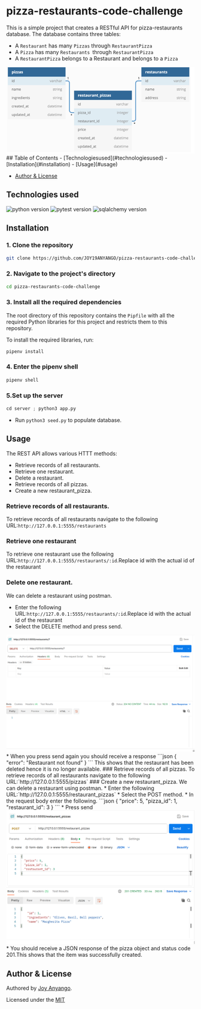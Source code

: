# pizza-restaurants-code-challenge
This is a simple project that creates a RESTful API for pizza-restaurants database.
The database contains three tables:
  
* A `Restaurant` has many `Pizzas` through `RestaurantPizza`
* A `Pizza` has many `Restaurants `through `RestaurantPizza`
* A `RestaurantPizza` belongs to a Restaurant and belongs to a `Pizza`
<img src="dbmodel.png" alt="Alt text" title="database model">
## Table of Contents
- [Technologiesused](#technologiesused)
- [Installation](#installation)
- [Usage](#usage)

- [Author & License](#author--license)

## Technologies used
![python version](https://img.shields.io/badge/python-3.10.12+-blue.svg)
![pytest version](https://img.shields.io/badge/pytest-7.1.3+-cyan.svg)
![sqlalchemy version](https://img.shields.io/badge/sqlalchemy-2.0%2B-blue.svg)

## Installation

### 1. Clone the repository

```bash
git clone https://github.com/JOY19ANYANGO/pizza-restaurants-code-challenge.git
```

### 2. Navigate to the project's directory

```bash
cd pizza-restaurants-code-challenge
```

### 3. Install all the required dependencies

The root directory of this repository contains the `Pipfile` with all the required Python libraries for this project and restricts them to this repository.

To install the required libraries, run:

```python
pipenv install
```

### 4. Enter the pipenv shell

```python
pipenv shell
```
### 5.Set up the server
```python
cd server ; python3 app.py
```
* Run `python3 seed.py` to populate database.

## Usage
The REST API allows  various HTTT methods:
   * Retrieve records of all restaurants.
   * Retrieve one restaurant.
   * Delete a restaurant.
   * Retrieve records of all pizzas.
   * Create a new restaurant_pizza.
###  Retrieve records of all restaurants.
To retrieve records of all restaurants navigate to the following URL:`http://127.0.0.1:5555/restaurants`
### Retrieve one restaurant
To retrieve one restaurant use the following URL:`http://127.0.0.1:5555/restaurants/:id`.Replace id with the actual id of the restaurant

### Delete one restaurant.
We can delete a restaurant using postman.
* Enter the following URL:`http://127.0.0.1:5555/restaurants/:id`.Replace id with the actual id of the    restaurant
* Select the DELETE method and press send.
<img src="delee.png" alt="Alt text" title="delete">
* When you press send again you should receive a response
```json
{
  "error": "Restaurant not found"
}
```
This shows that the restaurant has been deleted hence it is no longer available.
### Retrieve records of all pizzas.
To retrieve records of all restaurants navigate to the following URL:`http://127.0.0.1:5555/pizzas`
### Create a new restaurant_pizza.
We can delete a restaurant using postman.
* Enter the following URL:`http://127.0.0.1:5555/restaurant_pizzas`
* Select the POST method.
* In the request body enter the following.
```json
{
  "price": 5,
  "pizza_id": 1,
  "restaurant_id": 3
}
```
* Press send
<img src="post.png" alt="Alt text" title="post">
* You should receive a JSON response of the pizza object and status code 201.This shows that the item was successfully created.


## Author & License

Authored by [Joy Anyango](https://github.com/JOY19ANYANGO).

Licensed under the [MIT](https://choosealicense.com/licenses/mit/)